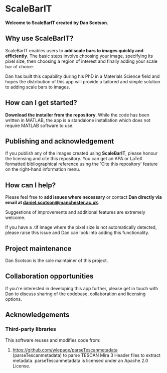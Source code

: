 # ScaleBarIT

**Welcome to ScaleBarIT created by Dan Scotson**.

## Why use ScaleBarIT?
ScaleBarIT enables users to **add scale bars to images quickly and efficiently**. The basic steps involve choosing your image, specifying its pixel size, then choosing a region of interest and finally adding your scale bar of choice.

Dan has built this capability during his PhD in a Materials Science field and hopes the distribution of this app will provide a tailored and simple solution to adding scale bars to images.

## How can I get started?
**Download the installer from the repository**. While the code has been written in MATLAB, the app is a standalone installation which does not require MATLAB software to use.

## Publishing and acknowledgement
If you publish any of the images created using **ScaleBarIT**, please honour the licensing and cite this repository. You can get an APA or LaTeX formatted bibliographical reference using the 'Cite this repository' feature on the right-hand information menu.

## How can I help?
Please feel free to **add issues where necessary** or contact **Dan directly via email at daniel.scotson@manchester.ac.uk**.

Suggestions of improvements and additional features are extremely welcome. 

If you have a .tif image where the pixel size is not automatically detected, please raise this issue and Dan can look into adding this functionality.

## Project maintenance
Dan Scotson is the sole maintainer of this project.

## Collaboration opportunities
If you're interested in developing this app further, please get in touch with Dan to discuss sharing of the codebase, collaboration and licensing options.

## Acknowledgements

### Third-party libraries

This software reuses and modifies code from:

1) https://github.com/wlepage/parseTescanmetadata (parseTescanmetadata) to parse TESCAN Mira 3 Header files to extract metadata. parseTescanmetadata is licensed under an Apache 2.0 License.
